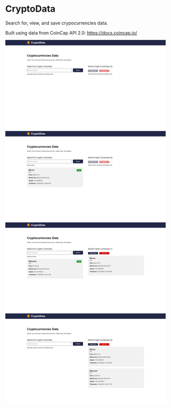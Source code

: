 # CryptoData
 Search for, view, and save crypocurrencies data.

 Built using data from CoinCap API 2.0: https://docs.coincap.io/

<img src="images/CryptoData-1.jpg" alt="CryptoData Screenshot">
<img src="images/CryptoData-2.jpg" alt="CryptoData Screenshot">
<img src="images/CryptoData-3.jpg" alt="CryptoData Screenshot">
<img src="images/CryptoData-4.jpg" alt="CryptoData Screenshot"> 
